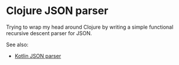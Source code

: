 # Clojure JSON parser

Trying to wrap my head around Clojure by writing a simple
functional recursive descent parser for JSON.

See also:

 * [Kotlin JSON parser](/konnik/kotlin-json-parser)
